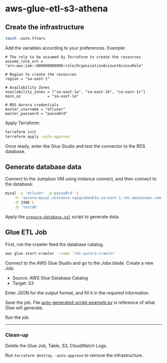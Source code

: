 # aws-glue-etl-s3-athena



## Create the infrastructure

```sh
touch .auto.tfvars
```

Add the variables according to your preferences. Example:

```hcl
# The role to be assumed by Terraform to create the resources
assume_role_arn = "arn:aws:iam::000000000000:role/OrganizationAccountAccessRole"

# Region to create the resources
region = "sa-east-1"

# Availability Zones
availability_zones = ["sa-east-1a", "sa-east-1b", "sa-east-1c"]
main_az            = "sa-east-1a"

# RDS Aurora credentials
master_username = "etluser"
master_password = "passw0rd"
```

Apply Terraform:

```sh
terraform init
terraform apply -auto-approve
```

Once ready, enter the Glue Studio and test the connector to the RDS database.

## Generate database data

Connect to the Jumpbox VM using instance connect, and then connect to the database:

```sh
mysql -u 'etluser' -p'passw0rd' \
    -h 'aurora-mysql-instance.cq1qsu0anb1o.sa-east-1.rds.amazonaws.com' \
    -P 3306 \
    -D 'testdb'
```

Apply the [`prepare-database.sql`](./prepare-database.sql) script to generate data.

## Glue ETL Job

First, run the crawler feed the database catalog.

```sh
aws glue start-crawler --name 'rds-aurora-crawler'
```

Connect to the AWS Glue Studio and go to the Jobs blade. Create a new Job:

- Source: AWS Glue Database Catalog
- Target: S3

Enter JSON for the output format, and fill it in the required information.

Save the job. File [auto-generated-script-example.py](./auto-generated-script-example.py) is reference of what Glue will generate.

Run the job.

---
### Clean-up

Delete the Glue Job, Table, S3, CloudWatch Logs.

Run `terraform destroy -auto-approve` to remove the infrastructure.
